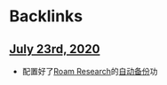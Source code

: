 
# Backlinks
## [July 23rd, 2020](<July 23rd, 2020.md>)
- 配置好了[Roam Research](<Roam Research.md>)的[自动备份](<自动备份.md>)功

